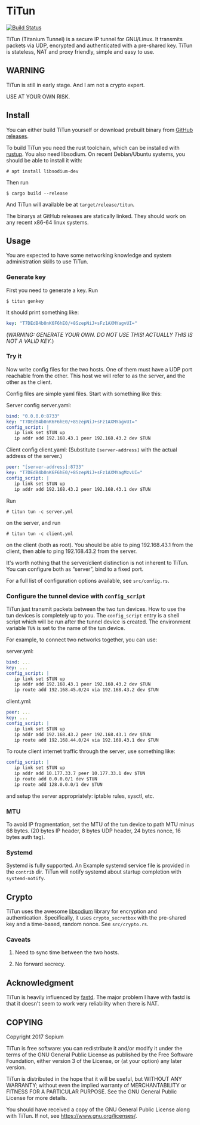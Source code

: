 # TiTun

[![Build Status](https://travis-ci.org/sopium/titun.svg?branch=master)](https://travis-ci.org/sopium/titun)

TiTun (Titanium Tunnel) is a secure IP tunnel for GNU/Linux. It transmits packets via UDP, encrypted and authenticated with a pre-shared key. TiTun is stateless, NAT and proxy friendly, simple and easy to use.

## WARNING

TiTun is still in early stage. And I am not a crypto expert.

USE AT YOUR OWN RISK.

## Install

You can either build TiTun yourself or download prebuilt binary from [GitHub releases](https://github.com/sopium/titun/releases).

To build TiTun you need the rust toolchain, which can be installed with [rustup](https://github.com/rust-lang-nursery/rustup.rs). You also need libsodium. On recent Debian/Ubuntu systems, you should be able to install it with:

```
# apt install libsodium-dev
```

Then run

```
$ cargo build --release
```

And TiTun will available be at `target/release/titun`.

The binarys at GitHub releases are statically linked. They should work on any recent x86-64 linux systems.

## Usage

You are expected to have some networking knowledge and system administration skills to use TiTun.

### Generate key

First you need to generate a key. Run
```
$ titun genkey
```

It should print something like:
```yaml
key: "T7DEdB4b0nK6F6hE0/+8SzepNiJ+sFz1AXMYagvUI="
```

(*WARNING: GENERATE YOUR OWN. DO NOT USE THIS! ACTUALLY THIS IS NOT A VALID KEY.*)

### Try it

Now write config files for the two hosts. One of them must have a UDP port reachable from the other. This host we will refer to as the server, and the other as the client.

Config files are simple yaml files. Start with something like this:

Server config server.yaml:
```yaml
bind: "0.0.0.0:8733"
key: "T7DEdB4b0nK6F6hE0/+8SzepNiJ+sFz1AXMYagvUI="
config_script: |
   ip link set $TUN up
   ip addr add 192.168.43.1 peer 192.168.43.2 dev $TUN
```

Client config client.yaml: (Substitute `[server-address]` with the actual address of the server.)
```yaml
peer: "[server-address]:8733"
key: "T7DEdB4b0nK6F6hE0/+8SzepNiJ+sFz1AXMYagMzvUI="
config_script: |
   ip link set $TUN up
   ip addr add 192.168.43.2 peer 192.168.43.1 dev $TUN
```

Run
```
# titun tun -c server.yml
```
on the server, and run
```
# titun tun -c client.yml
```

on the client (both as root). You should be able to ping 192.168.43.1 from the client, then able to ping 192.168.43.2 from the server.

It's worth nothing that the server/client distinction is not inherent to TiTun. You can configure both as “server”, bind to a fixed port.

For a full list of configuration options available, see `src/config.rs`.

### Configure the tunnel device with `config_script`

TiTun just transmit packets between the two tun devices. How to use the tun devices is completely up to you. The `config_script` entry is a shell script which will be run after the tunnel device is created. The environment variable `TUN` is set to the name of the tun device.

For example, to connect two networks together, you can use:

server.yml:
```yaml
bind: ...
key: ...
config_script: |
   ip link set $TUN up
   ip addr add 192.168.43.1 peer 192.168.43.2 dev $TUN
   ip route add 192.168.45.0/24 via 192.168.43.2 dev $TUN
```

client.yml:
```yaml
peer: ...
key: ...
config_script: |
   ip link set $TUN up
   ip addr add 192.168.43.2 peer 192.168.43.1 dev $TUN
   ip route add 192.168.44.0/24 via 192.168.43.1 dev $TUN
```

To route client internet traffic through the server, use something like:

```yaml
config_script: |
   ip link set $TUN up
   ip addr add 10.177.33.7 peer 10.177.33.1 dev $TUN
   ip route add 0.0.0.0/1 dev $TUN
   ip route add 128.0.0.0/1 dev $TUN
```

and setup the server appropriately: iptable rules, sysctl, etc.

### MTU

To avoid IP fragmentation, set the MTU of the tun device to path MTU minus 68 bytes. (20 bytes IP header, 8 bytes UDP header, 24 bytes nonce, 16 bytes auth tag).

### Systemd

Systemd is fully supported. An Example systemd service file is provided in the `contrib` dir. TiTun will notify systemd about startup completion with `systemd-notify`.

## Crypto

TiTun uses the awesome [libsodium](https://github.com/jedisct1/libsodium) library for encryption and authentication. Specifically, it uses `crypto_secretbox` with the pre-shared key and a time-based, random nonce. See `src/crypto.rs`.

### Caveats

1. Need to sync time between the two hosts.

2. No forward secrecy.

## Acknowledgment

TiTun is heavily influenced by [fastd](https://projects.universe-factory.net/projects/fastd/wiki). The major problem I have with fastd is that it doesn't seem to work very reliability when there is NAT.

## COPYING

Copyright 2017 Sopium

TiTun is free software: you can redistribute it and/or modify
it under the terms of the GNU General Public License as published by
the Free Software Foundation, either version 3 of the License, or
(at your option) any later version.

TiTun is distributed in the hope that it will be useful,
but WITHOUT ANY WARRANTY; without even the implied warranty of
MERCHANTABILITY or FITNESS FOR A PARTICULAR PURPOSE.  See the
GNU General Public License for more details.

You should have received a copy of the GNU General Public License
along with TiTun.  If not, see <https://www.gnu.org/licenses/>.
